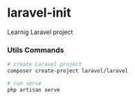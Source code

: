 # laravel-init
Learnig Laravel project


### Utils Commands

```bash
# create Laravel project
composer create-project laravel/laravel

# run serve
php artisan serve
```
